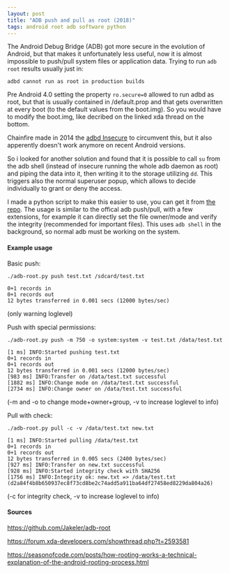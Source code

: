```yaml
---
layout: post
title: "ADB push and pull as root (2018)"
tags: android root adb software python
---
```

The Android Debug Bridge (ADB) got more secure in the evolution of Android, but that makes it unfortunately less useful, now it is almost impossible to push/pull system files or application data.
Trying to run `adb root` results usually just in:
```
adbd cannot run as root in production builds
```
Pre Android 4.0 setting the property `ro.secure=0` allowed to run adbd as root, but that is usually contained in /default.prop and that gets overwritten at every boot (to the default values from the boot.img). So you would have to modify the boot.img, like decribed on the linked xda thread on the bottom.

Chainfire made in 2014 the [adbd Insecure](https://play.google.com/store/apps/details?id=eu.chainfire.adbd) to circumvent this, but it also apperently doesn't work anymore on recent Android versions.

So i looked for another solution and found that it is possible to call `su` from the adb shell (instead of insecure running the whole adb daemon as root) and piping the data into it, then writing it to the storage utilizing `dd`. This triggers also the normal superuser popup, which allows to decide individually to grant or deny the access.

I made a python script to make this easier to use, you can get it from [the repo](https://github.com/Jakeler/adb-root). The usage is similar to the offical adb push/pull, with a few extensions, for example it can directly set the file owner/mode and verify the integrity (recommended for important files). This uses `adb shell` in the background, so normal adb must be working on the system.

#### Example usage
Basic push:
```
./adb-root.py push test.txt /sdcard/test.txt
```
```
0+1 records in
0+1 records out
12 bytes transferred in 0.001 secs (12000 bytes/sec)
```
(only warning loglevel)


Push with special permissions:
```
./adb-root.py push -m 750 -o system:system -v test.txt /data/test.txt
```
```
[1 ms] INFO:Started pushing test.txt
0+1 records in
0+1 records out
12 bytes transferred in 0.001 secs (12000 bytes/sec)
[983 ms] INFO:Transfer on /data/test.txt successful
[1882 ms] INFO:Change mode on /data/test.txt successful
[2734 ms] INFO:Change owner on /data/test.txt successful
```
(-m and -o to change mode+owner+group, -v to increase loglevel to info)


Pull with check:
```
./adb-root.py pull -c -v /data/test.txt new.txt
```
```
[1 ms] INFO:Started pulling /data/test.txt
0+1 records in
0+1 records out
12 bytes transferred in 0.005 secs (2400 bytes/sec)
[927 ms] INFO:Transfer on new.txt successful
[928 ms] INFO:Started integrity check with SHA256
[1756 ms] INFO:Integrity ok: new.txt => /data/test.txt (d2a84f4b8b650937ec8f73cd8be2c74add5a911ba64df27458ed8229da804a26)
```
(-c for integrity check, -v to increase loglevel to info)

#### Sources
<https://github.com/Jakeler/adb-root>

<https://forum.xda-developers.com/showthread.php?t=2593581>

<https://seasonofcode.com/posts/how-rooting-works-a-technical-explanation-of-the-android-rooting-process.html>
